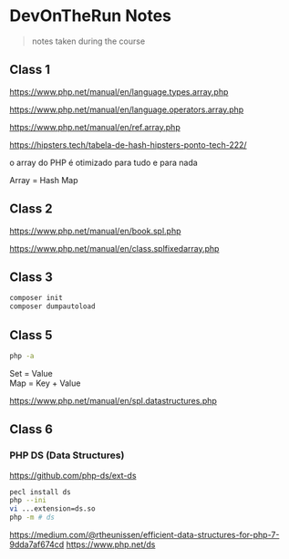 # DevOnTheRun Notes

> notes taken during the course

<!-- https://gitignore.io -->

## Class 1

https://www.php.net/manual/en/language.types.array.php

https://www.php.net/manual/en/language.operators.array.php

https://www.php.net/manual/en/ref.array.php

https://hipsters.tech/tabela-de-hash-hipsters-ponto-tech-222/

o array do PHP é otimizado para tudo e para nada

Array = Hash Map

## Class 2

https://www.php.net/manual/en/book.spl.php

https://www.php.net/manual/en/class.splfixedarray.php

## Class 3

```sh
composer init
composer dumpautoload
```

## Class 5

```sh
php -a
```

Set = Value  
Map = Key + Value

https://www.php.net/manual/en/spl.datastructures.php

## Class 6

### PHP DS (Data Structures)

https://github.com/php-ds/ext-ds

```sh
pecl install ds
php --ini
vi ...extension=ds.so
php -m # ds
```

https://medium.com/@rtheunissen/efficient-data-structures-for-php-7-9dda7af674cd
https://www.php.net/ds
